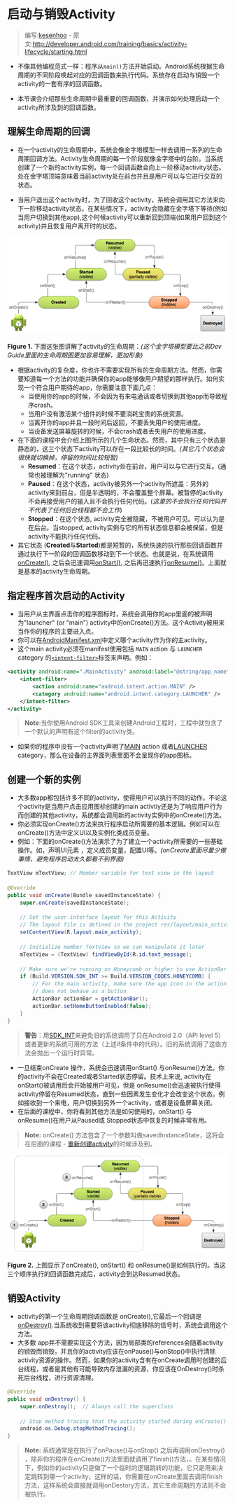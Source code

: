 # 启动与销毁Activity

> 编写:[kesenhoo](https://github.com/kesenhoo) - 原文:<http://developer.android.com/training/basics/activity-lifecycle/starting.html>

* 不像其他编程范式一样：程序从`main()`方法开始启动。Android系统根据生命周期的不同阶段唤起对应的回调函数来执行代码。系统存在启动与销毁一个activity的一套有序的回调函数。

* 本节课会介绍那些生命周期中最重要的回调函数，并演示如何处理启动一个activity所涉及到的回调函数。

## 理解生命周期的回调

* 在一个activity的生命周期中，系统会像金字塔模型一样去调用一系列的生命周期回调方法。Activity生命周期的每一个阶段就像金字塔中的台阶。当系统创建了一个新的activity实例，每一个回调函数会向上一阶移动activity状态。处在金字塔顶端意味着当前activity处在前台并且是用户可以与它进行交互的状态。

<!-- more -->

* 当用户退出这个activity时，为了回收这个activity，系统会调用其它方法来向下一阶移动activity状态。在某些情况下，activity会隐藏在金字塔下等待(例如当用户切换到其他app),这个时候activity可以重新回到顶端(如果用户回到这个activity)并且恢复用户离开时的状态。

![basic-lifecycle](basic-lifecycle.png)

**Figure 1.** 下面这张图讲解了activity的生命周期：*(这个金字塔模型要比之前Dev Guide里面的生命周期图更加容易理解，更加形象)*

* 根据activity的复杂度，你也许不需要实现所有的生命周期方法。然而，你需要知道每一个方法的功能并确保你的app能够像用户期望的那样执行。如何实现一个符合用户期待的app，你需要注意下面几点：
  * 当使用你的app的时候，不会因为有来电通话或者切换到其他app而导致程序crash。
  * 当用户没有激活某个组件的时候不要消耗宝贵的系统资源。
  * 当离开你的app并且一段时间后返回，不要丢失用户的使用进度。
  * 当设备发送屏幕旋转的时候，不会crash或者丢失用户的使用进度。
* 在下面的课程中会介绍上图所示的几个生命状态。然而，其中只有三个状态是静态的，这三个状态下activity可以存在一段比较长的时间。*(其它几个状态会很快就切换掉，停留的时间比较短暂)*
  * **Resumed**：在这个状态，activity处在前台，用户可以与它进行交互。(通常也被理解为"running" 状态)
  * **Paused**：在这个状态，activity被另外一个activity所遮盖：另外的activity来到前台，但是半透明的，不会覆盖整个屏幕。被暂停的activity不会再接受用户的输入且不会执行任何代码。(*这里的不会执行任何代码并不代表了任何后台线程都不会工作*)
  * **Stopped**：在这个状态, activity完全被隐藏，不被用户可见。可以认为是在后台。当stopped, activity实例与它的所有状态信息都会被保留，但是activity不能执行任何代码。
* 其它状态 (**Created**与**Started**)都是短暂的，系统快速的执行那些回调函数并通过执行下一阶段的回调函数移动到下一个状态。也就是说，在系统调用<a href="http://developer.android.com/reference/android/app/Activity.html#onCreate(android.os.Bundle)">onCreate()</a>, 之后会迅速调用<a href="http://developer.android.com/reference/android/app/Activity.html#onStart()">onStart()</a>, 之后再迅速执行<a href="http://developer.android.com/reference/android/app/Activity.html#onResume()">onResume()</a>。上面就是基本的activity生命周期。

## 指定程序首次启动的Activity

* 当用户从主界面点击你的程序图标时，系统会调用你的app里面的被声明为"launcher" (or "main") activity中的onCreate()方法。这个Activity被用来当作你的程序的主要进入点。
* 你可以在[AndroidManifest.xml](http://developer.android.com/guide/topics/manifest/manifest-intro.html)中定义哪个activity作为你的主activity。
* 这个main activity必须在manifest使用包括 `MAIN` action 与 `LAUNCHER` category 的[`<intent-filter>`](http://developer.android.com/guide/topics/manifest/intent-filter-element.html)标签来声明。例如：

```xml
<activity android:name=".MainActivity" android:label="@string/app_name">
    <intent-filter>
        <action android:name="android.intent.action.MAIN" />
        <category android:name="android.intent.category.LAUNCHER" />
    </intent-filter>
</activity>
```

> **Note**:当你使用Android SDK工具来创建Android工程时，工程中就包含了一个默认的声明有这个filter的activity类。

* 如果你的程序中没有一个activity声明了[MAIN](http://developer.android.com/reference/android/content/Intent.html#ACTION_MAIN) action 或者[LAUNCHER](http://developer.android.com/reference/android/content/Intent.html#CATEGORY_LAUNCHER) category，那么在设备的主界面列表里面不会呈现你的app图标。

## 创建一个新的实例

* 大多数app都包括许多不同的activity，使得用户可以执行不同的动作。不论这个activity是当用户点击应用图标创建的main activtiy还是为了响应用户行为而创建的其他activity，系统都会调用新的activity实例中的onCreate()方法。
* 你必须实现onCreate()方法来执行程序启动所需要的基本逻辑。例如可以在onCreate()方法中定义UI以及实例化类成员变量。
* 例如：下面的onCreate()方法演示了为了建立一个activity所需要的一些基础操作。如，声明UI元素 ，定义成员变量，配置UI等。*(onCreate里面尽量少做事情，避免程序启动太久都看不到界面)*

```java
TextView mTextView; // Member variable for text view in the layout

@Override
public void onCreate(Bundle savedInstanceState) {
    super.onCreate(savedInstanceState);

    // Set the user interface layout for this Activity
    // The layout file is defined in the project res/layout/main_activity.xml file
    setContentView(R.layout.main_activity);

    // Initialize member TextView so we can manipulate it later
    mTextView = (TextView) findViewById(R.id.text_message);

    // Make sure we're running on Honeycomb or higher to use ActionBar APIs
    if (Build.VERSION.SDK_INT >= Build.VERSION_CODES.HONEYCOMB) {
        // For the main activity, make sure the app icon in the action bar
        // does not behave as a button
        ActionBar actionBar = getActionBar();
        actionBar.setHomeButtonEnabled(false);
    }
}
```

> **警告**：用[SDK_INT](http://developer.android.com/reference/android/os/Build.VERSION.html#SDK_INT)来避免旧的系统调用了只在Android 2.0（API level 5）或者更新的系统可用的方法（上述if条件中的代码）。旧的系统调用了这些方法会抛出一个运行时异常。

* 一旦结束onCreate 操作，系统会迅速调用onStart() 与onResume()方法。你的activity不会在Created或者Started状态停留。技术上来说, activity在onStart()被调用后会开始被用户可见，但是 onResume()会迅速被执行使得activity停留在Resumed状态，直到一些因素发生变化才会改变这个状态。例如接收到一个来电，用户切换到另外一个activity，或者是设备屏幕关闭。
* 在后面的课程中，你将看到其他方法是如何使用的，onStart() 与 onResume()在用户从Paused或 Stopped状态中恢复的时候非常有用。

> **Note:** onCreate() 方法包含了一个参数叫做savedInstanceState，这将会在后面的课程 - [重新创建activity](../../activity-lifecycle/recreating.html)的时候涉及到。

![basic_lifecycle-create](basic-lifecycle-create.png)

**Figure 2.** 上图显示了onCreate(), onStart() 和 onResume()是如何执行的。当这三个顺序执行的回调函数完成后，activity会到达Resumed状态。

## 销毁Activity

* activity的第一个生命周期回调函数是 onCreate(),它最后一个回调是<a href="http://developer.android.com/reference/android/app/Activity.html#onDestroy()">onDestroy()</a>.当系统收到需要将该activity彻底移除的信号时，系统会调用这个方法。
* 大多数 app并不需要实现这个方法，因为局部类的references会随着activity的销毁而销毁，并且你的activity应该在onPause()与onStop()中执行清除activity资源的操作。然而，如果你的activity含有在onCreate调用时创建的后台线程，或者是其他有可能导致内存泄漏的资源，你应该在OnDestroy()时杀死后台线程，进行资源清理。

```java
@Override
public void onDestroy() {
    super.onDestroy();  // Always call the superclass

    // Stop method tracing that the activity started during onCreate()
    android.os.Debug.stopMethodTracing();
}
```

> **Note:** 系统通常是在执行了onPause()与onStop() 之后再调用onDestroy() ，除非你的程序在onCreate()方法里面就调用了finish()方法，。在某些情况下，例如你的activity只是做了一个临时的逻辑跳转的功能，它只是用来决定跳转到哪一个activity，这样的话，你需要在onCreate里面去调用finish方法，这样系统会直接就调用onDestory方法，其它生命周期的方法则不会被执行。
